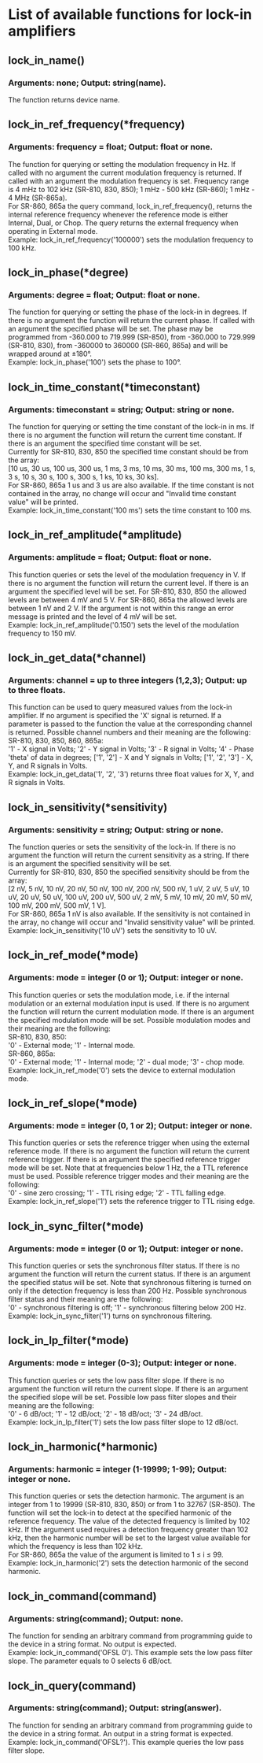 # List of available functions for lock-in amplifiers

## lock_in_name()
### Arguments: none; Output: string(name).
The function returns device name.
## lock_in_ref_frequency(\*frequency)
### Arguments: frequency = float; Output: float or none.
The function for querying or setting the modulation frequency in Hz. If called with no argument the current modulation frequency is returned. If called with an argument the modulation frequency is set. Frequency range is 4 mHz to 102 kHz (SR-810, 830, 850); 1 mHz - 500 kHz (SR-860); 1 mHz - 4 MHz (SR-865a).<br/>
For SR-860, 865a the query command, lock_in_ref_frequency(), returns the internal reference frequency whenever the reference mode is either Internal, Dual, or Chop. The query returns the external frequency when operating in External mode.<br/>
Example: lock_in_ref_frequency('100000') sets the modulation frequency to 100 kHz.
## lock_in_phase(\*degree)
### Arguments: degree = float; Output: float or none.
The function for querying or setting the phase of the lock-in in degrees. If there is no argument the function will return the current phase. If called with an argument the specified phase will be set. The phase may be programmed from -360.000 to 719.999 (SR-850), from -360.000 to 729.999 (SR-810, 830), from -360000 to 360000 (SR-860, 865a) and will be wrapped around at ±180°.<br/>
Example: lock_in_phase('100') sets the phase to 100°.
## lock_in_time_constant(\*timeconstant)
### Arguments: timeconstant = string; Output: string or none.
The function for querying or setting the time constant of the lock-in in ms. If there is no argument the function will return the current time constant. If there is an argument the specified time constant will be set.<br/>
Currently for SR-810, 830, 850 the specified time constant should be from the array:<br/>
[10 us, 30 us, 100 us, 300 us, 1 ms, 3 ms, 10 ms, 30 ms, 100 ms, 300 ms, 1 s, 3 s, 10 s, 30 s, 100 s, 300 s, 1 ks, 10 ks, 30 ks].<br/>
For SR-860, 865a 1 us and 3 us are also available. If the time constant is not contained in the array, no change will occur and "Invalid time constant value" will be printed.<br/>
Example: lock_in_time_constant('100 ms') sets the time constant to 100 ms.
## lock_in_ref_amplitude(\*amplitude)
### Arguments: amplitude = float; Output: float or none.
This function queries or sets the level of the modulation frequency in V. If there is no argument the function will return the current level. If there is an argument the specified level will be set. For SR-810, 830, 850 the allowed levels are between 4 mV and 5 V. For SR-860, 865a the allowed levels are between 1 nV and 2 V. If the argument is not within this range an error message is printed and the level of 4 mV will be set. <br/>
Example: lock_in_ref_amplitude('0.150') sets the level of the modulation frequency to 150 mV.
## lock_in_get_data(\*channel)
### Arguments: channel = up to three integers (1,2,3); Output: up to three floats.
This function can be used to query measured values from the lock-in amplifier.
If no argument is specified the 'X' signal is returned. If a parameter is passed to the function the value at the corresponding channel is returned. Possible channel numbers and their meaning are the following:<br/>
SR-810, 830, 850, 860, 865a:<br/>
'1' - X signal in Volts; '2' - Y signal in Volts; '3' - R signal in Volts; '4' - Phase 'theta' of data in degrees; ['1', '2'] - X and Y signals in Volts; ['1', '2', '3'] - X, Y, and R signals in Volts.<br/>
Example: lock_in_get_data('1', '2', '3') returns three float values for X, Y, and R signals in Volts.
## lock_in_sensitivity(\*sensitivity)
### Arguments: sensitivity = string; Output: string or none.
The function queries or sets the sensitivity of the lock-in. If there is no argument the function will return the current sensitivity as a string. If there is an argument the specified sensitivity will be set.<br/>
Currently for SR-810, 830, 850 the specified sensitivity should be from the array:<br/>
[2 nV, 5 nV, 10 nV, 20 nV, 50 nV, 100 nV, 200 nV, 500 nV, 1 uV, 2 uV, 5 uV, 10 uV, 20 uV, 50 uV, 100 uV, 200 uV, 500 uV, 2 mV, 5 mV, 10 mV, 20 mV, 50 mV, 100 mV, 200 mV, 500 mV, 1 V].<br/>
For SR-860, 865a 1 nV is also available. If the sensitivity is not contained in the array, no change will occur and "Invalid sensitivity value" will be printed.<br/>
Example: lock_in_sensitivity('10 uV') sets the sensitivity to 10 uV.
## lock_in_ref_mode(\*mode)
### Arguments: mode = integer (0 or 1); Output: integer or none.
This function queries or sets the modulation mode, i.e. if the internal modulation or an external modulation input is used. If there is no argument the function will return the current modulation mode. If there is an argument the specified modulation mode will be set. Possible modulation modes and their meaning are the following:<br/>
SR-810, 830, 850:<br/>
'0' - External mode; '1' - Internal mode.<br/>
SR-860, 865a:<br/>
'0' - External mode; '1' - Internal mode; '2' - dual mode; '3' - chop mode.<br/>
Example: lock_in_ref_mode('0') sets the device to external modulation mode.
## lock_in_ref_slope(\*mode)
### Arguments: mode = integer (0, 1 or 2); Output: integer or none.
This function queries or sets the reference trigger when using the external reference mode. If there is no argument the function will return the current reference trigger. If there is an argument the specified reference trigger mode will be set. Note that at frequencies below 1 Hz, the a TTL reference must be used. Possible reference trigger modes and their meaning are the following:<br/>
'0' - sine zero crossing; '1' - TTL rising edge; '2' - TTL falling edge.<br/>
Example: lock_in_ref_slope('1') sets the reference trigger to TTL rising edge.
## lock_in_sync_filter(\*mode)
### Arguments: mode = integer (0 or 1); Output: integer or none.
This function queries or sets the synchronous filter status. If there is no argument the function will return the current status. If there is an argument the specified status will be set. Note that synchronous filtering is turned on only if the detection frequency is less than 200 Hz. Possible synchronous filter status and their meaning are the following:<br/>
'0' - synchronous filtering is off; '1' - synchronous filtering below 200 Hz.<br/>
Example: lock_in_sync_filter('1') turns on synchronous filtering.
## lock_in_lp_filter(\*mode)
### Arguments: mode = integer (0-3); Output: integer or none.
This function queries or sets the low pass filter slope. If there is no argument the function will return the current slope. If there is an argument the specified slope will be set. Possible low pass filter slopes and their meaning are the following:<br/>
'0' - 6 dB/oct; '1' - 12 dB/oct; '2' - 18 dB/oct; '3' - 24 dB/oct.<br/>
Example: lock_in_lp_filter('1') sets the low pass filter slope to 12 dB/oct.
## lock_in_harmonic(\*harmonic)
### Arguments: harmonic = integer (1-19999; 1-99); Output: integer or none.
This function queries or sets the detection harmonic. The argument is an integer from 1 to 19999 (SR-810, 830, 850) or from 1 to 32767 (SR-850). The function will set the lock-in to detect at the specified harmonic of the reference frequency. The value of the detected frequency is limited by 102 kHz. If the argument used requires a detection frequency greater than 102 kHz, then the harmonic number will be set to the largest value available for which the frequency is less than 102 kHz.<br/>
For SR-860, 865a the value of the argument is limited to 1 ≤ i ≤ 99.<br/>
Example: lock_in_harmonic('2') sets the detection harmonic of the second harmonic.
## lock_in_command(command)
### Arguments: string(command); Output: none.
The function for sending an arbitrary command from programming guide to the device in a string format. No output is expected.<br/>
Example: lock_in_command('OFSL 0'). This example sets the low pass filter slope. The parameter equals to 0 selects 6 dB/oct.
## lock_in_query(command)
### Arguments: string(command); Output: string(answer).
The function for sending an arbitrary command from programming guide to the device in a string format. An output in a string format is expected.<br/>
Example: lock_in_command('OFSL?'). This example queries the low pass filter slope.

